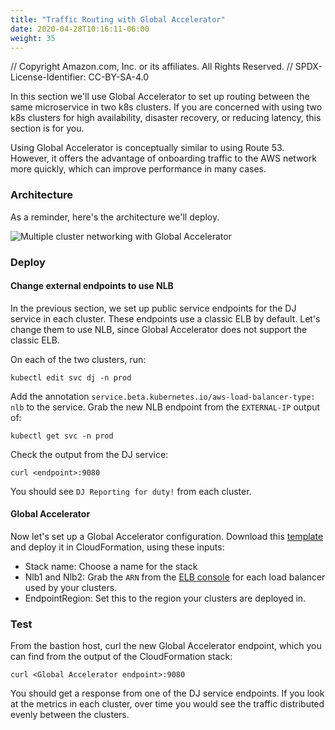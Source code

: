 ```yaml
---
title: "Traffic Routing with Global Accelerator"
date: 2020-04-28T10:16:11-06:00
weight: 35 
---
```


// Copyright Amazon.com, Inc. or its affiliates. All Rights Reserved. 
// SPDX-License-Identifier: CC-BY-SA-4.0

In this section we'll use Global Accelerator to set up routing between the same microservice in two k8s clusters.  If you are concerned with using two k8s clusters for high availability, disaster recovery, or reducing latency, this section is for you.  

Using Global Accelerator is conceptually similar to using Route 53.  However, it offers the advantage of onboarding traffic to the AWS network more quickly, which can improve performance in many cases.

### Architecture

As a reminder, here's the architecture we'll deploy.

![Multiple cluster networking with Global Accelerator](/images/lb/eks-lb-multiple-public-ga.png)

### Deploy

#### Change external endpoints to use NLB

In the previous section, we set up public service endpoints for the DJ service in each cluster.  These endpoints use a classic ELB by default.  Let's change them to use NLB, since Global Accelerator does not support the classic ELB.

On each of the two clusters, run:

    kubectl edit svc dj -n prod

Add the annotation `service.beta.kubernetes.io/aws-load-balancer-type: nlb` to the service.  Grab the new NLB endpoint from the `EXTERNAL-IP` output of:

    kubectl get svc -n prod

Check the output from the DJ service:

    curl <endpoint>:9080

You should see `DJ Reporting for duty!` from each cluster.

#### Global Accelerator

Now let's set up a Global Accelerator configuration.  Download this [template](/files/lb/gacc.yaml) and deploy it in CloudFormation, using these inputs:

* Stack name: Choose a name for the stack
* Nlb1 and Nlb2: Grab the `ARN` from the [ELB console](https://us-east-2.console.aws.amazon.com/ec2/v2/home?region=us-east-2#LoadBalancers:sort=loadBalancerName) for each load balancer used by your clusters.
* EndpointRegion: Set this to the region your clusters are deployed in.

### Test

From the bastion host, curl the new Global Accelerator endpoint, which you can find from the output of the CloudFormation stack:

    curl <Global Accelerator endpoint>:9080

You should get a response from one of the DJ service endpoints.  If you look at the metrics in each cluster, over time you would see the traffic distributed evenly between the clusters.
